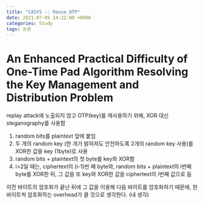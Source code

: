 ```yaml
---
title: "CASYS :: Reuse_OTP"
date: 2021-07-05 14:22:00 +0900
categories: Study
tags: 논문
---
```


# An Enhanced Practical Difficulty of One-Time Pad Algorithm Resolving the Key Management and Distribution Problem

replay attack에 노출되지 않고 OTP(key)를 재사용하기 위해, XOR 대신 steganography를 사용함

1. random bits를 plaintext 앞에 붙임
2. 두 개의 random key (한 개가 밝혀져도 안전하도록 2개의 random key 사용)를 XOR한 값을 key (1byte)로 사용
3. random bits + plaintext의 첫 byte를 key와 XOR함
4. i>2일 때는, ciphertext의 (i-1)번 째 byte와, random bits + plaintext의 i번째 byte를 XOR한 뒤, 그 값을 또 key와 XOR한 값을 ciphertext의 i번째 값으로 둠

이전 바이트의 암호화가 끝난 뒤에 그 값을 이용해 다음 바이트를 암호화하기 때문에, 한 바이트씩 암호화하는 overhead가 클 것으로 생각한다. (내 생각)